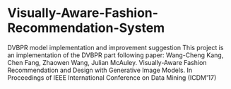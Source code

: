 # Visually-Aware-Fashion-Recommendation-System
DVBPR model implementation and improvement suggestion
This project is an implementation of the DVBPR part following paper:
Wang-Cheng Kang, Chen Fang, Zhaowen Wang, Julian McAuley. Visually-Aware Fashion Recommendation and Design with Generative Image Models. In Proceedings of IEEE International Conference on Data Mining (ICDM'17)
